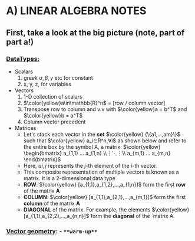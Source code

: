 # A) LINEAR ALGEBRA NOTES
## First, take a look at the big picture (note, part of part a!)


### [DataTypes:](https://web.archive.org/web/20210413222941/https://the-learning-machine.com/article/linear-algebra/data-types)
- Scalars
   1. greek $\alpha, \beta, \gamma$ etc for constant
   2. x, y, z, for variables
- Vectors
   1. 1-D collection of scalars
   2. $\color{yellow}a\in\mathbb{R}^n$ = [row / column vector]
   3. Transpose row to column and v.v with $\color{yellow}a = b^T$ and $\color{yellow}b = a^T$
   4. Column vector precedent
- Matrices
   - Let's stack each vector in the **set** $\color{yellow} {\{a1,…,am}\}$ such that $\color{yellow} a_i∈R^n,∀i$ as shown below and refer to the entire box by the symbol A, a matrix:
  $\color{yellow} 
  \begin{bmatrix} 
  a_{1,1} … a_{1,n} \\⋮⋱⋮\\ a_{m,1} … a_{m,n}
  \end{bmatrix}$
   - Here, $ai,j$ represents the $j$-th element of the $i$-th vector. 
   - This composite representation of multiple vectors is known as a matrix. It is a 2-dimensional data type
   - **ROW**: $\color{yellow}  
    [a_{1,1},a_{1,2},…,a_{1,n}]$ form the first **row** of the matrix **A**
   - **COLUMN**: $\color{yellow}
    [a_{1,1},a_{2,1},…,a_{m,1}]$ form the first **column** of the matrix **A**
   - **DIAGONAL** of the matrix. For example, the elements $\color{yellow}
    [a_{1,1},a_{2,2},…,a_{n,n}]$ form the **diagonal** of the `matrix A.


### [Vector geometry](http://web.archive.org/web/20210413224828/https://the-learning-machine.com/article/linear-algebra/vector-geometry): - `**warm-up**`


### []()